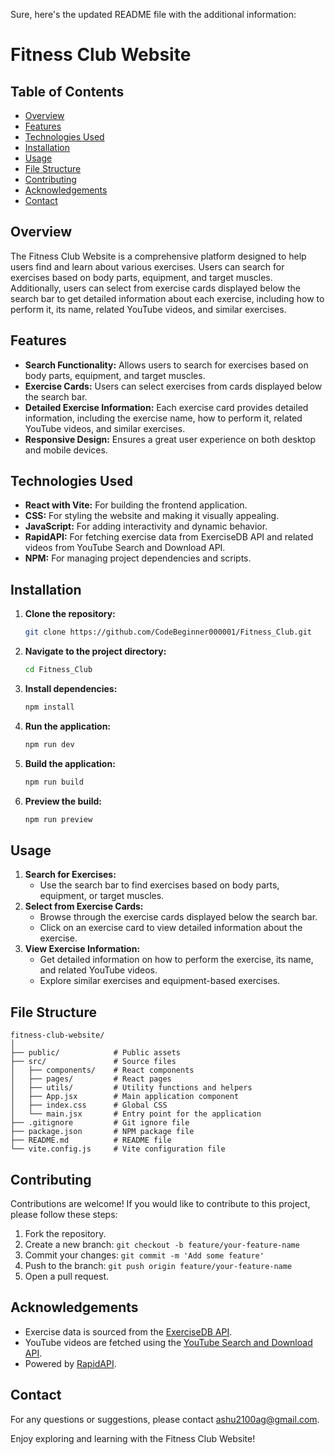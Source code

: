 Sure, here's the updated README file with the additional information:

# Fitness Club Website

## Table of Contents
- [Overview](#overview)
- [Features](#features)
- [Technologies Used](#technologies-used)
- [Installation](#installation)
- [Usage](#usage)
- [File Structure](#file-structure)
- [Contributing](#contributing)
- [Acknowledgements](#acknowledgements)
- [Contact](#contact)

## Overview
The Fitness Club Website is a comprehensive platform designed to help users find and learn about various exercises. Users can search for exercises based on body parts, equipment, and target muscles. Additionally, users can select from exercise cards displayed below the search bar to get detailed information about each exercise, including how to perform it, its name, related YouTube videos, and similar exercises.

## Features
- **Search Functionality:** Allows users to search for exercises based on body parts, equipment, and target muscles.
- **Exercise Cards:** Users can select exercises from cards displayed below the search bar.
- **Detailed Exercise Information:** Each exercise card provides detailed information, including the exercise name, how to perform it, related YouTube videos, and similar exercises.
- **Responsive Design:** Ensures a great user experience on both desktop and mobile devices.

## Technologies Used
- **React with Vite:** For building the frontend application.
- **CSS:** For styling the website and making it visually appealing.
- **JavaScript:** For adding interactivity and dynamic behavior.
- **RapidAPI:** For fetching exercise data from ExerciseDB API and related videos from YouTube Search and Download API.
- **NPM:** For managing project dependencies and scripts.

## Installation
1. **Clone the repository:**
   ```bash
   git clone https://github.com/CodeBeginner000001/Fitness_Club.git
   ```
2. **Navigate to the project directory:**
   ```bash
   cd Fitness_Club
   ```
3. **Install dependencies:**
   ```bash
   npm install
   ```
4. **Run the application:**
   ```bash
   npm run dev
   ```
5. **Build the application:**
   ```bash
   npm run build
   ```
6. **Preview the build:**
   ```bash
   npm run preview
   ```

## Usage
1. **Search for Exercises:**
   - Use the search bar to find exercises based on body parts, equipment, or target muscles.
2. **Select from Exercise Cards:**
   - Browse through the exercise cards displayed below the search bar.
   - Click on an exercise card to view detailed information about the exercise.
3. **View Exercise Information:**
   - Get detailed information on how to perform the exercise, its name, and related YouTube videos.
   - Explore similar exercises and equipment-based exercises.

## File Structure
```
fitness-club-website/
│
├── public/            # Public assets
├── src/               # Source files
│   ├── components/    # React components
│   ├── pages/         # React pages
│   ├── utils/         # Utility functions and helpers
│   ├── App.jsx        # Main application component
│   ├── index.css      # Global CSS
│   └── main.jsx       # Entry point for the application
├── .gitignore         # Git ignore file
├── package.json       # NPM package file
├── README.md          # README file
└── vite.config.js     # Vite configuration file
```

## Contributing
Contributions are welcome! If you would like to contribute to this project, please follow these steps:
1. Fork the repository.
2. Create a new branch: `git checkout -b feature/your-feature-name`
3. Commit your changes: `git commit -m 'Add some feature'`
4. Push to the branch: `git push origin feature/your-feature-name`
5. Open a pull request.

## Acknowledgements
- Exercise data is sourced from the [ExerciseDB API](https://rapidapi.com/justin-WFnsXH_t6/api/exercisedb).
- YouTube videos are fetched using the [YouTube Search and Download API](https://rapidapi.com/h0p3rwe/api/youtube-search-and-download).
- Powered by [RapidAPI](https://rapidapi.com/).

## Contact
For any questions or suggestions, please contact [ashu2100ag@gmail.com](mailto:ashu2100ag@gmail.com).

Enjoy exploring and learning with the Fitness Club Website!
